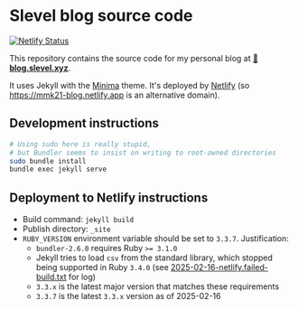 # Slevel blog source code

[![Netlify Status](https://api.netlify.com/api/v1/badges/8a047ee8-8415-4726-9093-3b45df330731/deploy-status)](https://app.netlify.com/sites/mmk21-blog/deploys)

This repository contains the source code for my personal blog at **[📖 blog.slevel.xyz](https://blog.slevel.xyz)**.

It uses Jekyll with the [Minima](https://github.com/jekyll/minima) theme. It's deployed by [Netlify](https://www.netlify.com/) (so <https://mmk21-blog.netlify.app> is an alternative domain).

## Development instructions

<!-- First, you should install Ruby (`extra/ruby` package on Arch) and [rvm](https://rvm.io/rvm/install). -->

```bash
# Using sudo here is really stupid,
# but Bundler seems to insist on writing to root-owned directories
sudo bundle install
bundle exec jekyll serve
```

## Deployment to Netlify instructions

- Build command: `jekyll build`
- Publish directory: `_site`
- `RUBY_VERSION` environment variable should be set to `3.3.7`. Justification:
  - `bundler-2.6.0` requires Ruby `>= 3.1.0`
  - Jekyll tries to load `csv` from the standard library, which stopped being supported in Ruby `3.4.0` (see [2025-02-16-netlify.failed-build.txt](assets/2025-02-16-netlify.failed-build.txt) for log)
  - `3.3.x` is the latest major version that matches these requirements
  - `3.3.7` is the latest `3.3.x` version as of 2025-02-16
